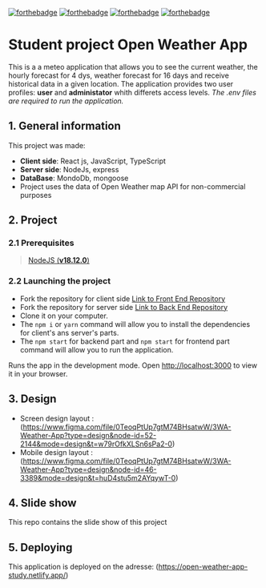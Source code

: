 [![forthebadge](https://forthebadge.com/images/badges/made-with-javascript.svg)](https://forthebadge.com)
[![forthebadge](https://forthebadge.com/images/badges/made-with-typescript.svg)](https://forthebadge.com)
[![forthebadge](https://forthebadge.com/images/badges/uses-css.svg)](https://forthebadge.com)
[![forthebadge](https://forthebadge.com/images/badges/uses-git.svg)](https://forthebadge.com)

# Student project Open Weather App
This is a a meteo application that allows you to see the current weather, the hourly forecast for 4 dys,  weather forecast for 16 days and  receive  historical data in a given location. 
The application provides two  user profiles:  **user** and **administator** whith differets access levels. 
*The .env files are required to run the application.*

## 1. General information
This project was made:
- **Client side**: React js, JavaScript, TypeScript
- **Server side**: NodeJs, express
- **DataBase**: MondoDb, mongoose
- Project uses the data of Open Weather map API for non-commercial purposes

## 2. Project

### 2.1 Prerequisites

>   [NodeJS (**v18.12.0**)](https://nodejs.org/en/)

### 2.2 Launching the project
-   Fork the repository for client side  [Link to Front End Repository](https://github.com/marinasatsyk/client_open_weather_app.git)
-   Fork the repository for server side  [Link to Back End Repository](https://github.com/marinasatsyk/server_open_weather_mailer.git)
-   Clone it on your computer.
-   The `npm i` or `yarn` command will allow you to install the dependencies for client's ans server's parts.
-   The `npm start` for backend part and `npm start` for frontend part command will allow you to run the application.

Runs the app in the development mode.
Open [http://localhost:3000](http://localhost:3000) to view it in your browser.

## 3. Design
- Screen design layout : (https://www.figma.com/file/0TeoqPtUp7gtM74BHsatwW/3WA-Weather-App?type=design&node-id=52-2144&mode=design&t=w79rOfkXLSn6sPa2-0)
- Mobile design layout : (https://www.figma.com/file/0TeoqPtUp7gtM74BHsatwW/3WA-Weather-App?type=design&node-id=46-3389&mode=design&t=huD4stu5m2AYqywT-0)

## 4. Slide show
This repo contains the slide show of this project

## 5. Deploying
This application is deployed on the adresse: (https://open-weather-app-study.netlify.app/)



